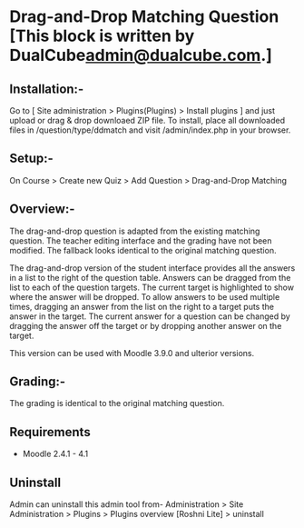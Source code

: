Drag-and-Drop Matching Question  [This block is written by DualCube<admin@dualcube.com>.]
===============================

Installation:-
------------
Go to [ Site administration > Plugins(Plugins) > Install plugins ] and just upload or drag & drop downloaed ZIP file.
To install, place all downloaded files in /question/type/ddmatch and visit /admin/index.php in your browser.

Setup:-
-----
On Course > Create new Quiz > Add Question > Drag-and-Drop Matching 

Overview:-
--------
The drag-and-drop question is adapted from the existing matching question. 
The teacher editing interface and the grading have not been modified. The 
fallback looks identical to the original matching question.

The drag-and-drop version of the student interface provides all the 
answers in a list to the right of the question table.  Answers can be 
dragged from the list to each of the question targets.  The current target 
is highlighted to show where the answer will be dropped.  To allow answers 
to be used multiple times, dragging an answer from the list on the right 
to a target puts the answer in the target.  The current answer 
for a question can be changed by dragging the answer off the target or by 
dropping another answer on the target.

This version can be used with Moodle 3.9.0 and ulterior versions.

Grading:-
-------
The grading is identical to the original matching question.

Requirements
------------
* Moodle 2.4.1 - 4.1

Uninstall
---------
Admin can uninstall this admin tool from- Administration > Site Administration > Plugins > Plugins overview [Roshni Lite] > uninstall 
